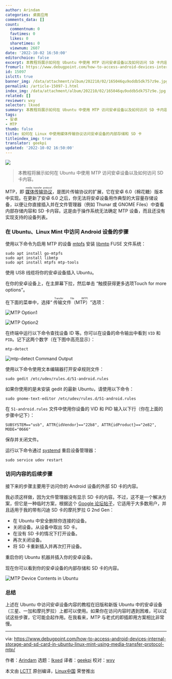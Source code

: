 ```yaml
---
author: Arindam
categories: 桌面应用
comments_data: []
count:
  commentnum: 0
  favtimes: 0
  likes: 0
  sharetimes: 0
  viewnum: 2607
date: '2022-10-02 16:50:00'
editorchoice: false
excerpt: 本教程将展示如何在 Ubuntu 中使用 MTP 访问安卓设备以及如何访问 SD 卡内容。
fromurl: https://www.debugpoint.com/how-to-access-android-devices-internal-storage-and-sd-card-in-ubuntu-linux-mint-using-media-transfer-protocol-mtp/
id: 15097
islctt: true
banner_img: /data/attachment/album/202210/02/165046qu9oddb5dk757z9e.jpg
permalink: /article-15097-1.html
index_img: /data/attachment/album/202210/02/165046qu9oddb5dk757z9e.jpg.thumb.jpg
related: []
reviewer: wxy
selector: lkxed
summary: 本教程将展示如何在 Ubuntu 中使用 MTP 访问安卓设备以及如何访问 SD 卡内容。
tags:
- 安卓
- MTP
thumb: false
title: 如何在 Linux 中使用媒体传输协议访问安卓设备的内部存储和 SD 卡
titleindex_img: true
translator: geekpi
updated: '2022-10-02 16:50:00'
---
```


![](/data/attachment/album/202210/02/165046qu9oddb5dk757z9e.jpg)



> 
> 本教程将展示如何在 Ubuntu 中使用 MTP 访问安卓设备以及如何访问 SD 卡内容。
> 
> 
> 


MTP，即 <ruby> <a href="https://en.wikipedia.org/wiki/Media_Transfer_Protocol">  媒体传输协议 </a> <rt>  media transfer protocol </rt></ruby>，是图片传输协议的扩展，它在安卓 6.0（棉花糖）版本中实现。在更新了安卓 6.0 之后，你无法将安卓设备用作典型的大容量存储设备，以便让你直接插入并在文件管理器（例如 Thunar 或 GNOME Files）中查看内部存储内容和 SD 卡内容。这是由于操作系统无法确定 MTP 设备，而且还没有实现支持的设备列表。


### 在 Ubuntu、Linux Mint 中访问 Android 设备的步骤


使用以下命令为启用 MTP 的设备 [mtpfs](https://launchpad.net/ubuntu/+source/mtpfs) 安装 [libmtp](https://sourceforge.net/projects/libmtp/) FUSE 文件系统：



```
sudo apt install go-mtpfs
sudo apt install libmtp
sudo apt install mtpfs mtp-tools

```

使用 USB 线缆将你的安卓设备插入 Ubuntu。


在你的安卓设备上，在主屏幕下拉，然后单击 “触摸获得更多选项Touch for more options”。


在下面的菜单中，选择“<ruby> 传输文件（MTP） <rt>  Transfer File (MTP) </rt></ruby>”选项：


![MTP Option1](/data/attachment/album/202210/02/165039j2urebypww8utrer.png)


![MTP Option2](/data/attachment/album/202210/02/165039t1d9xd2k8z9di8i9.png)


在终端中运行以下命令查找设备 ID 等。你可以在设备的命令输出中看到 `VID` 和 `PID`。记下这两个数字（在下图中高亮显示）：



```
mtp-detect

```

![mtp-detect Command Output](/data/attachment/album/202210/02/165040vw991z792821kru0.png)


使用以下命令使用文本编辑器打开安卓规则文件：



```
sudo gedit /etc/udev/rules.d/51-android.rules

```

如果你使用的是未安装 gedit 的最新 Ubuntu，请使用以下命令：



```
sudo gnome-text-editor /etc/udev/rules.d/51-android.rules

```

在 `51-android.rules` 文件中使用你设备的 VID 和 PID 输入以下行（你在上面的步骤中记下）：



```
SUBSYSTEM=="usb", ATTR{idVendor}=="22b8", ATTR{idProduct}=="2e82", MODE="0666"

```

保存并关闭文件。


运行以下命令通过 [systemd](https://www.debugpoint.com/systemd-systemctl-service/) 重启设备管理器：



```
sudo service udev restart

```

### 访问内容的后续步骤


接下来的步骤主要用于访问你的 Android 设备的外部 SD 卡的内容。


我必须这样做，因为文件管理器没有显示 SD 卡的内容。不过，这不是一个解决方案，但它是一种临时方案，根据这个 [Google 论坛帖子](https://productforums.google.com/forum/#!toindex_img/nexus/11d21gbWyQo;context-place=toindex_imgsearchin/nexus/categories$3Aconnecting-to-networks-and-devices%7Csort:relevance%7Cspell:false)，它适用于大多数用户，并且适用于我的带有闪迪 SD 卡的摩托罗拉 G 2nd Gen：


* 在 Ubuntu 中安全删除你连接的设备。
* 关闭设备。从设备中取出 SD 卡。
* 在没有 SD 卡的情况下打开设备。
* 再次关闭设备。
* 将 SD 卡重新插入并再次打开设备。


重启你的 Ubuntu 机器并插入你的安卓设备。


现在你可以看到你的安卓设备的内部存储和 SD 卡的内容。


![MTP Device Contents in Ubuntu](/data/attachment/album/202210/02/165040tl6ion655tobzs6l.png)


### 总结


上述在 Ubuntu 中访问安卓设备内容的教程在旧版和新版 Ubuntu 中的安卓设备（三星、一加和摩托罗拉）上都可以使用。如果你在访问内容时遇到困难，可以试试这些步骤，它可能会起作用。在我看来，MTP 与老式的即插即用方案相比非常慢。




---


via: <https://www.debugpoint.com/how-to-access-android-devices-internal-storage-and-sd-card-in-ubuntu-linux-mint-using-media-transfer-protocol-mtp/>


作者：[Arindam](https://www.debugpoint.com/author/admin1/) 选题：[lkxed](https://github.com/lkxed) 译者：[geekpi](https://github.com/geekpi) 校对：[wxy](https://github.com/wxy)


本文由 [LCTT](https://github.com/LCTT/TranslateProject) 原创编译，[Linux中国](https://linux.cn/) 荣誉推出